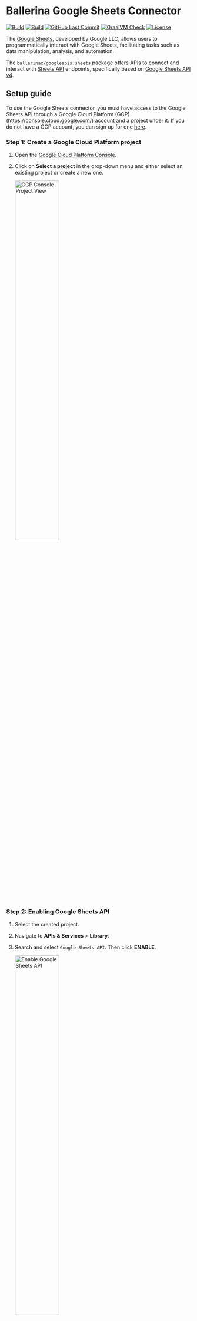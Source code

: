 # Ballerina Google Sheets Connector

[![Build](https://travis-ci.org/ballerina-platform/module-ballerinax-googleapis.sheets.svg?branch=master)](https://travis-ci.org/ballerina-ballerinax-platform/module-ballerinax-googleapis.sheets)
[![Build](https://github.com/ballerina-platform/module-ballerinax-googleapis.sheets/workflows/CI/badge.svg)](https://github.com/ballerina-platform/module-ballerinax-googleapis.sheets/actions?query=workflow%3ACI)
[![GitHub Last Commit](https://img.shields.io/github/last-commit/ballerina-platform/module-ballerinax-googleapis.sheets.svg)](https://github.com/ballerina-platform/module-ballerinax-googleapis.sheets/commits/master)
[![GraalVM Check](https://github.com/ballerina-platform/module-ballerinax-googleapis.sheets/actions/workflows/build-with-bal-test-graalvm.yml/badge.svg)](https://github.com/ballerina-platform/module-ballerinax-googleapis.sheets/actions/workflows/build-with-bal-test-native.yml)
[![License](https://img.shields.io/badge/License-Apache%202.0-blue.svg)](https://opensource.org/licenses/Apache-2.0)

The [Google Sheets](https://developers.google.com/sheets/api), developed by Google LLC, allows users to programmatically interact with Google Sheets, facilitating tasks such as data manipulation, analysis, and automation.

The `ballerinax/googleapis.sheets` package offers APIs to connect and interact with [Sheets API](https://developers.google.com/sheets/api/guides) endpoints, specifically based on [Google Sheets API v4](https://developers.google.com/sheets/api).

## Setup guide

To use the Google Sheets connector, you must have access to the Google Sheets API through a Google Cloud Platform (GCP)(https://console.cloud.google.com/) account and a project under it. If you do not have a GCP account, you can sign up for one [here](https://cloud.google.com/).

### Step 1: Create a Google Cloud Platform project

1. Open the [Google Cloud Platform Console](https://console.cloud.google.com/).

2. Click on **Select a project** in the drop-down menu and either select an existing project or create a new one.

   <img src=https://raw.githubusercontent.com/ballerina-platform/module-ballerinax-googleapis.sheets/main/docs/setup/resources/gcp-console-project-view.png alt="GCP Console Project View" width="50%">

### Step 2: Enabling Google Sheets API

1. Select the created project.

2. Navigate to **APIs & Services** > **Library**.

3. Search and select `Google Sheets API`. Then click **ENABLE**.

    <img src=https://raw.githubusercontent.com/ballerina-platform/module-ballerinax-googleapis.sheets/main/docs/setup/resources/enable-sheets-api.png alt="Enable Google Sheets API" width="50%">

### Step 3: Creating an OAuth consent app

1. Click on the **OAuth Consent Screen** in the sidebar.

2. Select `External` and click **CREATE**.

3. Fill in the app information and add the necessary scopes for Google Sheets API.

    <img src=https://raw.githubusercontent.com/ballerina-platform/module-ballerinax-googleapis.sheets/main/docs/setup/resources/oauth-consent.png alt="OAuth Consent Screen" width="50%">

### Step 4: Generating client ID & client secret

1. In the left sidebar, click on **Credentials**.

2. Click on **+ CREATE CREDENTIALS** and choose **OAuth Client ID**.

    <img src=https://raw.githubusercontent.com/ballerina-platform/module-ballerinax-googleapis.sheets/main/docs/setup/resources/create-credentials.png alt="Create Credentials" width="50%">

3. You will be directed to the OAuth consent screen, in which you need to fill in the necessary information below.

    | Field                    | Value           |
    | -----------              | -----------     |
    | Application type         | Web Application |
    | Name                     | Sheets Client   |
    | Authorized Redirect URIs | <https://developers.google.com/oauthplayground> |

    <img src=https://raw.githubusercontent.com/ballerina-platform/module-ballerinax-googleapis.sheets/main/docs/setup/resources/create-client.png alt="Create Client" width="50%">

### Step 5: Obtain the access and refresh tokens

Follow these steps to generate the access and refresh tokens.

**Note**: It is recommended to use the [OAuth 2.0 playground](https://developers.google.com/oauthplayground) to acquire the tokens.

1. Configure the [OAuth playground](https://developers.google.com/oauthplayground) with the OAuth client ID and client secret.

    <img src=https://raw.githubusercontent.com/ballerina-platform/module-ballerinax-googleapis.sheets/main/docs/setup/resources/oauth-playground-config.png alt="OAuth Playground" width="50%">

2. Authorize the Google Sheets APIs.

    <img src=https://raw.githubusercontent.com/ballerina-platform/module-ballerinax-googleapis.sheets/main/docs/setup/resources/auhtorize-apis.png alt="Authorize APIs" width="50%">

3. Exchange the authorization code for tokens.

    <img src=https://raw.githubusercontent.com/ballerina-platform/module-ballerinax-googleapis.sheets/main/docs/setup/resources/exchange-tokens.png alt="Exchange Tokens" width="50%">

## Quickstart

To use the `Google Sheets` connector in your Ballerina project, modify the `.bal` file as follows:

### Step 1: Import connector

Import the `ballerinax/googleapis.sheets` module.

```ballerina
import ballerinax/googleapis.sheets as sheets;
```

### Step 2: Create a new connector instance

Create a `sheets:ConnectionConfig` with the obtained OAuth2.0 tokens and initialize the connector with it.

```ballerina
configurable string clientId = ?;
configurable string clientSecret = ?;
configurable string refreshToken = ?;
configurable string refreshUrl = ?;

sheets:Client spreadsheetClient = check new ({
    auth: {
        clientId,
        clientSecret,
        refreshToken,
        refreshUrl
    }
});
```

### Step 3: Invoke connector operation

Now, utilize the available connector operations.

### Create a spreadsheet with a given name

```ballerina
public function main() returns error? {

    // create a spreadsheet
    sheets:Spreadsheet response = check spreadsheetClient->createSpreadsheet("NewSpreadsheet");

    // Add a new worksheet with given name to the Spreadsheet
    string spreadsheetId = response.spreadsheetId;
    sheets:Sheet sheet = check spreadsheetClient->addSheet(spreadsheetId, "NewWorksheet");
}
```

### Step 4: Run the Ballerina application

```bash
bal run
```

## Examples

The `Google Sheets` connector provides practical examples illustrating usage in various scenarios. Explore these [examples](https://github.com/ballerina-platform/module-ballerinax-googleapis.sheets/tree/main/examples), covering use cases like creating, reading, and appending rows.

1. [Cell operations](https://github.com/ballerina-platform/module-ballerinax-googleapis.sheets/tree/main/examples/cell-operations) - Operations associated with a cell, such as clearing, setting, and deleting cell values.

2. [Grid filtering](https://github.com/ballerina-platform/module-ballerinax-googleapis.sheets/tree/main/examples/grid-filtering) - Demonstrate filtering sheet values using a grid range.

3. [Sheet modifying](https://github.com/ballerina-platform/module-ballerinax-googleapis.sheets/tree/main/examples/sheet-modifying) - Basic operations associated with sheets such as creating, reading, and appending rows.

## Build from the source

### Prerequisites

1. Download and install Java SE Development Kit (JDK) version 17. You can download it from either of the following sources:

   * [Oracle JDK](https://www.oracle.com/java/technologies/downloads/)
   * [OpenJDK](https://adoptium.net/)

    > **Note:** After installation, remember to set the `JAVA_HOME` environment variable to the directory where JDK was installed.

2. Download and install [Ballerina Swan Lake](https://ballerina.io/).

3. Download and install [Docker](https://www.docker.com/get-started).

    > **Note**: Ensure that the Docker daemon is running before executing any tests.

### Build options

Execute the commands below to build from the source.

1. To build the package:

   ```bash
   ./gradlew clean build
   ```

2. To run the tests:

   ```bash
   ./gradlew clean test
   ```

3. To build the without the tests:

   ```bash
   ./gradlew clean build -x test
   ```

4. To run tests against different environments:

   ```bash
   ./gradlew clean test -Pgroups=<Comma separated groups/test cases>
   ```

5. To debug the package with a remote debugger:

   ```bash
   ./gradlew clean build -Pdebug=<port>
   ```

6. To debug with the Ballerina language:

   ```bash
   ./gradlew clean build -PbalJavaDebug=<port>
   ```

7. Publish the generated artifacts to the local Ballerina Central repository:

    ```bash
    ./gradlew clean build -PpublishToLocalCentral=true
    ```

8. Publish the generated artifacts to the Ballerina Central repository:

   ```bash
   ./gradlew clean build -PpublishToCentral=true
   ```

## Contribute to Ballerina

As an open-source project, Ballerina welcomes contributions from the community.

For more information, go to the [contribution guidelines](https://github.com/ballerina-platform/ballerina-lang/blob/master/CONTRIBUTING.md).

## Code of conduct

All the contributors are encouraged to read the [Ballerina Code of Conduct](https://ballerina.io/code-of-conduct).

## Useful links

* For more information go to the [`googleapis.sheets` package](https://lib.ballerina.io/ballerinax/googleapis.sheets/latest).
* For example, demonstrations of the usage, go to [Ballerina By Examples](https://ballerina.io/learn/by-example/).
* Chat live with us via our [Discord server](https://discord.gg/ballerinalang).
* Post all technical questions on Stack Overflow with the [#ballerina](https://stackoverflow.com/questions/tagged/ballerina) tag.
